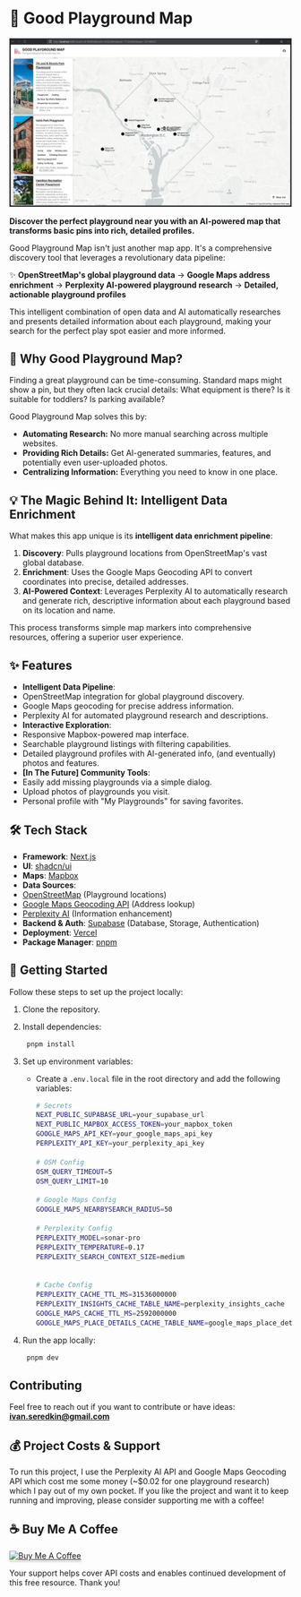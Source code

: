 # 🛝 Good Playground Map

![Good Playground Map](public/thumbnail_home.png)

**Discover the perfect playground near you with an AI-powered map that transforms basic pins into rich, detailed profiles.**

Good Playground Map isn't just another map app. It's a comprehensive discovery tool that leverages a revolutionary data pipeline:

✨ **OpenStreetMap's global playground data** → **Google Maps address enrichment** → **Perplexity AI-powered playground research** → **Detailed, actionable playground profiles**

This intelligent combination of open data and AI automatically researches and presents detailed information about each playground, making your search for the perfect play spot easier and more informed.

## 🤔 Why Good Playground Map?

Finding a great playground can be time-consuming. Standard maps might show a pin, but they often lack crucial details: What equipment is there? Is it suitable for toddlers? Is parking available?

Good Playground Map solves this by:
*   **Automating Research:** No more manual searching across multiple websites.
*   **Providing Rich Details:** Get AI-generated summaries, features, and potentially even user-uploaded photos.
*   **Centralizing Information:** Everything you need to know in one place.

## 💡 The Magic Behind It: Intelligent Data Enrichment

What makes this app unique is its **intelligent data enrichment pipeline**:

1.  **Discovery**: Pulls playground locations from OpenStreetMap's vast global database.
2.  **Enrichment**: Uses the Google Maps Geocoding API to convert coordinates into precise, detailed addresses.
3.  **AI-Powered Context**: Leverages Perplexity AI to automatically research and generate rich, descriptive information about each playground based on its location and name.

This process transforms simple map markers into comprehensive resources, offering a superior user experience.

## ✨ Features

*   **Intelligent Data Pipeline**:
  *   OpenStreetMap integration for global playground discovery.
  *   Google Maps geocoding for precise address information.
  *   Perplexity AI for automated playground research and descriptions.
*   **Interactive Exploration**:
  *   Responsive Mapbox-powered map interface.
  *   Searchable playground listings with filtering capabilities.
  *   Detailed playground profiles with AI-generated info, (and eventually) photos and features.
*   **[In The Future] Community Tools**:
  *   Easily add missing playgrounds via a simple dialog.
  *   Upload photos of playgrounds you visit.
  *   Personal profile with "My Playgrounds" for saving favorites.

## 🛠️ Tech Stack

*   **Framework**: [Next.js](https://nextjs.org/)
*   **UI**: [shadcn/ui](https://ui.shadcn.com/)
*   **Maps**: [Mapbox](https://www.mapbox.com/)
*   **Data Sources**:
  *   [OpenStreetMap](https://www.openstreetmap.org/) (Playground locations)
  *   [Google Maps Geocoding API](https://developers.google.com/maps/documentation/geocoding) (Address lookup)
  *   [Perplexity AI](https://www.perplexity.ai/) (Information enhancement)
*   **Backend & Auth**: [Supabase](https://supabase.com/) (Database, Storage, Authentication)
*   **Deployment**: [Vercel](https://vercel.com/)
*   **Package Manager**: [pnpm](https://pnpm.io/)

## 🚀 Getting Started

Follow these steps to set up the project locally:

1. Clone the repository.
2. Install dependencies:
   ```bash 
    pnpm install
   ```
    
3. Set up environment variables:
    - Create a `.env.local` file in the root directory and add the following variables:
      ```bash
      # Secrets
      NEXT_PUBLIC_SUPABASE_URL=your_supabase_url
      NEXT_PUBLIC_MAPBOX_ACCESS_TOKEN=your_mapbox_token
      GOOGLE_MAPS_API_KEY=your_google_maps_api_key
      PERPLEXITY_API_KEY=your_perplexity_api_key
      
      # OSM Config
      OSM_QUERY_TIMEOUT=5
      OSM_QUERY_LIMIT=10
      
      # Google Maps Config
      GOOGLE_MAPS_NEARBYSEARCH_RADIUS=50
      
      # Perplexity Config
      PERPLEXITY_MODEL=sonar-pro
      PERPLEXITY_TEMPERATURE=0.17
      PERPLEXITY_SEARCH_CONTEXT_SIZE=medium


      # Cache Config
      PERPLEXITY_CACHE_TTL_MS=31536000000
      PERPLEXITY_INSIGHTS_CACHE_TABLE_NAME=perplexity_insights_cache
      GOOGLE_MAPS_CACHE_TTL_MS=2592000000
      GOOGLE_MAPS_PLACE_DETAILS_CACHE_TABLE_NAME=google_maps_place_details_cache
      ```
4. Run the app locally:
   ```bash 
    pnpm dev
   ```

## Contributing

Feel free to reach out if you want to contribute or have ideas:
**ivan.seredkin@gmail.com**

## 💰 Project Costs & Support

To run this project,
I use the Perplexity AI API and Google Maps Geocoding API which cost me some money
(~$0.02 for one playground research) which I pay out of my own pocket.
If you like the project and want it to keep running and improving, please consider supporting me with a coffee!

## ☕ Buy Me A Coffee

<a href="https://buymeacoffee.com/ivan.seredkin" target="_blank"><img src="https://www.buymeacoffee.com/assets/img/custom_images/orange_img.png" alt="Buy Me A Coffee" style="height: 41px !important;width: 174px !important;box-shadow: 0px 3px 2px 0px rgba(190, 190, 190, 0.5) !important;-webkit-box-shadow: 0px 3px 2px 0px rgba(190, 190, 190, 0.5) !important;" ></a>

Your support helps cover API costs and enables continued development of this free resource. Thank you!
